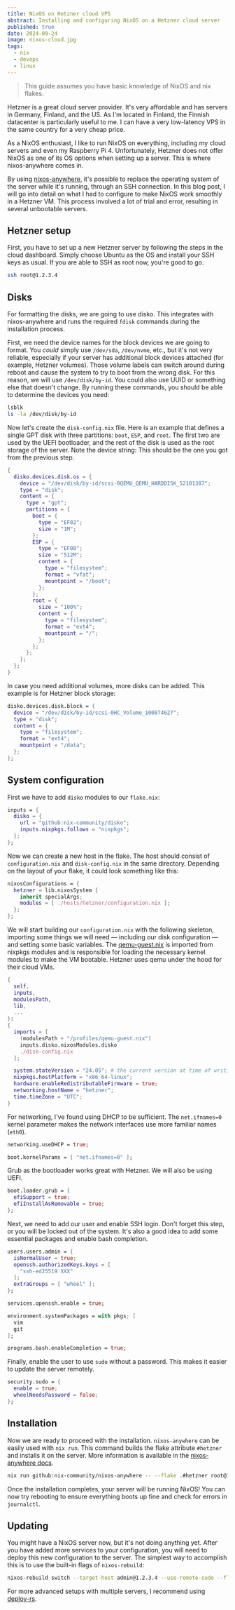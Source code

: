 ```yaml
---
title: NixOS on Hetzner cloud VPS
abstract: Installing and configuring NixOS on a Hetzner cloud server
published: true
date: 2024-09-24
image: nixos-cloud.jpg
tags:
  - nix
  - devops
  - linux
---
```


> This guide assumes you have basic knowledge of NixOS and nix flakes.

Hetzner is a great cloud server provider. It's very affordable and has servers in Germany, Finland, and the US. As I'm located in Finland, the Finnish datacenter is particularly useful to me. I can have a very low-latency VPS in the same country for a very cheap price.

As a NixOS enthusiast, I like to run NixOS on everything, including my cloud servers and even my Raspberry Pi 4. Unfortunately, Hetzner does not offer NixOS as one of its OS options when setting up a server. This is where nixos-anywhere comes in.

By using [nixos-anywhere](https://github.com/nix-community/nixos-anywhere), it's possible to replace the operating system of the server while it's running, through an SSH connection. In this blog post, I will go into detail on what I had to configure to make NixOS work smoothly in a Hetzner VM. This process involved a lot of trial and error, resulting in several unbootable servers.

## Hetzner setup

First, you have to set up a new Hetzner server by following the steps in the cloud dashboard. Simply choose Ubuntu as the OS and install your SSH keys as usual. If you are able to SSH as root now, you're good to go.

```sh
ssh root@1.2.3.4
```

## Disks

For formatting the disks, we are going to use disko. This integrates with nixos-anywhere and runs the required `fdisk` commands during the installation process.

First, we need the device names for the block devices we are going to format. You _could_ simply use `/dev/sda`, `/dev/nvme`, etc., but it's not very reliable, especially if your server has additional block devices attached (for example, Hetzner volumes). Those volume labels can switch around during reboot and cause the system to try to boot from the wrong disk. For this reason, we will use `/dev/disk/by-id`. You could also use UUID or something else that doesn't change. By running these commands, you should be able to determine the devices you need:

```sh
lsblk
ls -la /dev/disk/by-id
```

Now let's create the `disk-config.nix` file. Here is an example that defines a single GPT disk with three partitions: `boot`, `ESP`, and `root`. The first two are used by the UEFI bootloader, and the rest of the disk is used as the root storage of the server. Note the device string: This should be the one you got from the previous step.

```nix
{
  disko.devices.disk.os = {
    device = "/dev/disk/by-id/scsi-0QEMU_QEMU_HARDDISK_52101387";
    type = "disk";
    content = {
      type = "gpt";
      partitions = {
        boot = {
          type = "EF02";
          size = "1M";
        };
        ESP = {
          type = "EF00";
          size = "512M";
          content = {
            type = "filesystem";
            format = "vfat";
            mountpoint = "/boot";
          };
        };
        root = {
          size = "100%";
          content = {
            type = "filesystem";
            format = "ext4";
            mountpoint = "/";
          };
        };
      };
    };
  };
}
```

In case you need additional volumes, more disks can be added. This example is for Hetzner block storage:

```nix
disko.devices.disk.block = {
  device = "/dev/disk/by-id/scsi-0HC_Volume_100874627";
  type = "disk";
  content = {
    type = "filesystem";
    format = "ext4";
    mountpoint = "/data";
  };
};
```

## System configuration

First we have to add `disko` modules to our `flake.nix`:

```nix
inputs = {
  disko = {
    url = "github:nix-community/disko";
    inputs.nixpkgs.follows = "nixpkgs";
  };
};
```

Now we can create a new host in the flake. The host should consist of `configuration.nix` and `disk-config.nix` in the same directory. Depending on the layout of your flake, it could look something like this:

```nix
nixosConfigurations = {
  hetzner = lib.nixosSystem {
    inherit specialArgs;
    modules = [ ./hosts/hetzner/configuration.nix ];
  };
};
```

We will start building our `configuration.nix` with the following skeleton, importing some things we will need — including our disk configuration — and setting some basic variables. The [qemu-guest.nix](https://github.com/NixOS/nixpkgs/blob/master/nixos/modules/profiles/qemu-guest.nix) is imported from nixpkgs modules and is responsible for loading the necessary kernel modules to make the VM bootable. Hetzner uses qemu under the hood for their cloud VMs.

```nix
{
  self,
  inputs,
  modulesPath,
  lib,
  ...
}:
{
  imports = [
    (modulesPath + "/profiles/qemu-guest.nix")
    inputs.disko.nixosModules.disko
    ./disk-config.nix
  ];

  system.stateVersion = "24.05"; # the current version at time of writing
  nixpkgs.hostPlatform = "x86_64-linux";
  hardware.enableRedistributableFirmware = true;
  networking.hostName = "hetzner";
  time.timeZone = "UTC";
}
```

For networking, I've found using DHCP to be sufficient. The `net.ifnames=0` kernel parameter makes the network interfaces use more familiar names (`eth0`).

```nix
networking.useDHCP = true;

boot.kernelParams = [ "net.ifnames=0" ];
```

Grub as the bootloader works great with Hetzner. We will also be using UEFI.

```nix
boot.loader.grub = {
  efiSupport = true;
  efiInstallAsRemovable = true;
};
```

Next, we need to add our user and enable SSH login. Don't forget this step, or you will be locked out of the system. It's also a good idea to add some essential packages and enable bash completion.

```nix
users.users.admin = {
  isNormalUser = true;
  openssh.authorizedKeys.keys = [
    "ssh-ed25519 XXX"
  ];
  extraGroups = [ "wheel" ];
};

services.openssh.enable = true;

environment.systemPackages = with pkgs; [
  vim
  git
];

programs.bash.enableCompletion = true;
```

Finally, enable the user to use `sudo` without a password. This makes it easier to update the server remotely.

```nix
security.sudo = {
  enable = true;
  wheelNeedsPassword = false;
};
```

## Installation

Now we are ready to proceed with the installation. `nixos-anywhere` can be easily used with `nix run`. This command builds the flake attribute `#hetzner` and installs it on the server. More information is available in the [nixos-anywhere docs](https://github.com/nix-community/nixos-anywhere/blob/main/docs/quickstart.md).

```sh
nix run github:nix-community/nixos-anywhere -- --flake .#hetzner root@1.2.3.4
```

Once the installation completes, your server will be running NixOS! You can now try rebooting to ensure everything boots up fine and check for errors in `journalctl`.

## Updating

You might have a NixOS server now, but it's not doing anything yet. After you have added more services to your configuration, you will need to deploy this new configuration to the server. The simplest way to accomplish this is to use the built-in flags of `nixos-rebuild`:

```sh
nixos-rebuild switch --target-host admin@1.2.3.4 --use-remote-sudo --flake .#hetzner
```

For more advanced setups with multiple servers, I recommend using [deploy-rs](https://github.com/serokell/deploy-rs).
